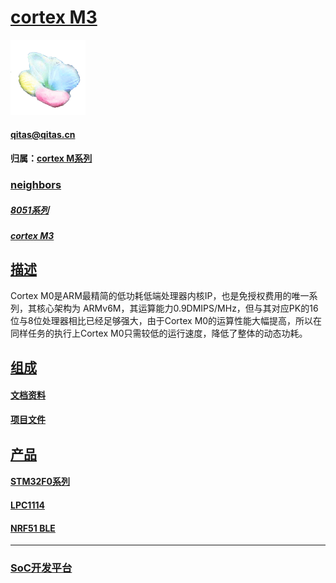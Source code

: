 ﻿# [cortex M3](https://github.com/sochub/CM0)

[![sites](SoC/SoC.png)](http://www.qitas.cn) 

####  qitas@qitas.cn

#### 归属：[cortex M系列](https://github.com/sochub/CM)

### [neighbors](https://github.com/sochub/CM0)

##### [8051系列](https://github.com/sochub/MCS-51) 

##### [cortex M3](https://github.com/sochub/CM3)


## [描述](https://github.com/sochub/CM0/wiki) 

Cortex M0是ARM最精简的低功耗低端处理器内核IP，也是免授权费用的唯一系列，其核心架构为 ARMv6M，其运算能力0.9DMIPS/MHz，但与其对应PK的16位与8位处理器相比已经足够强大，由于Cortex M0的运算性能大幅提高，所以在同样任务的执行上Cortex M0只需较低的运行速度，降低了整体的动态功耗。


## [组成](SoC/) 

#### [文档资料](docs/)


#### [项目文件](project/)


## [产品](https://github.com/sochub/CM0)

#### [STM32F0系列](https://github.com/sochub/STM32F0) 

#### [LPC1114](https://github.com/sochub/LPC1114) 

#### [NRF51 BLE](https://github.com/sochub/NRF51)


---

###  [SoC开发平台](http://www.qitas.cn)   

